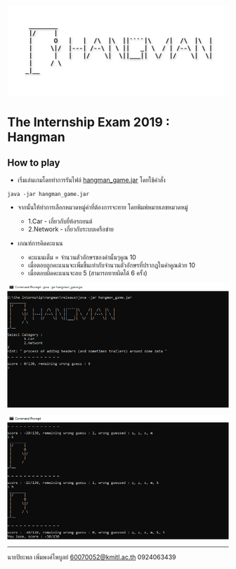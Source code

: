 <img src="img/hangman_banner.png">

# The Internship Exam 2019 : Hangman

## How to play

* เริ่มเล่นเกมโดยทำการรันไฟล์ [hangman_game.jar](https://github.com/fpiyapol/The-Internship-Exam/tree/master/Hangman/release) โดยใช้คำสั่ง
```
java -jar hangman_game.jar
```

* จากนั้นให้ทำการเลือกหมวดหมู่คำที่ต้องการจะทาย โดยพิมพ์หมายเลขหมวดหมู่
    * 1.Car - เกี่ยวกับยี่ห้อรถยนต์
    * 2.Network - เกี่ยวกับระบบเครือข่าย

* เกณฑ์การคิดคะแนน
    * คะแนนเต็ม = จำนวนตัวอักษรของคำนั้นๆคูณ 10
    * เมื่อตอบถูกคะแนนจะเพิ่มขึ้นเท่ากับจำนวนตัวอักษรที่ปรากฎในคำคูณด้วย 10
    * เมื่อตอบผิดคะแนนจะลบ 5 (สามารถทายผิดได้ 6 ครั้ง)

<p align=center><img src="img/hangman_screen_1.png"></p>
<p align=center><img src="img/hangman_screen_2.png"></p>

---
นายปิยะพล เพิ่มพงศ์ไพบูลย์
60070052@kmitl.ac.th
0924063439